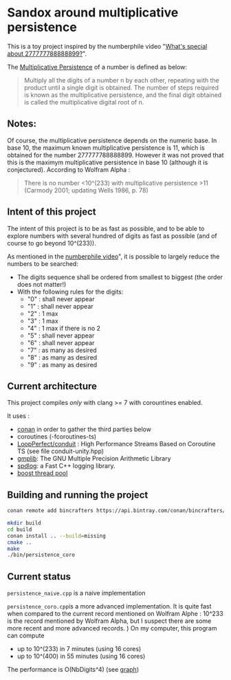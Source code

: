 # Sandox around multiplicative persistence

This is a toy project inspired by the numberphile video "[What's special about 277777788888899?](https://www.youtube.com/watch?v=Wim9WJeDTHQ)".

The [Multiplicative Persistence](http://mathworld.wolfram.com/MultiplicativePersistence.html) of a number is defined as below:

> Multiply all the digits of a number n by each other, repeating with the product until a single digit is obtained. The number of steps required is known as the multiplicative persistence, and the final digit obtained is called the multiplicative digital root of n.

## Notes:

Of course, the multiplicative persistence depends on the numeric base. In base 10,
the maximum known multiplicative persistence is 11, which is obtained for the number 277777788888899.
However it was not proved that this is the maximym multiplicative persistence in base 10 (although it is conjectured).
According to Wolfram Alpha :
> There is no number <10^(233) with multiplicative persistence  >11 (Carmody 2001; updating Wells 1986, p. 78)


## Intent of this project

The intent of this project is to be as fast as possible, and to be able to explore numbers with several hundred of digits as fast as possible (and of course to go beyond 10^(233)).

As mentioned in the [numberphile video](https://www.youtube.com/watch?v=Wim9WJeDTHQ)", it is possible to largely reduce the numbers to be searched:
* The digits sequence shall be ordered from smallest to biggest (the order does not matter!)
* With the following rules for the digits:
    * "0" : shall never appear
    * "1" : shall never appear
    * "2" : 1 max
    * "3" : 1 max
    * "4" : 1 max if there is no 2
    * "5" : shall never appear
    * "6" : shall never appear
    * "7" : as many as desired
    * "8" : as many as desired
    * "9" : as many as desired


## Current architecture

This project compiles *only* with clang >= 7 with corountines enabled.

It uses :
* [conan](conan.io) in order to gather the third parties below
* coroutines (-fcoroutines-ts)
* [LoopPerfect/conduit](https://github.com/LoopPerfect/conduit) : High Performance Streams Based on Coroutine TS (see file conduit-unity.hpp)
* [gmplib](https://gmplib.org/): The GNU Multiple Precision Arithmetic Library
* [spdlog](https://github.com/gabime/spdlog): a Fast C++ logging library.
* [boost thread pool](https://www.boost.org/doc/libs/1_66_0/doc/html/boost_asio/reference/thread_pool.html)


## Building and running the project

```bash
conan remote add bincrafters https://api.bintray.com/conan/bincrafters/public-conan

mkdir build
cd build
conan install .. --build=missing
cmake ..
make
./bin/persistence_coro
```

## Current status

`persistence_naive.cpp` is a naive implementation

`persistence_coro.cpp`is a more advanced implementation. It is quite fast when compared to the current record
mentioned on Wolfram Alphe : 10^233 is the record mentioned by Wolfram Alpha, but I suspect there are some
more recent and more advanced records.
)
On my computer, this program can compute
* up to 10^(233) in 7 minutes (using 16 cores)
* up to 10^(400) in 55 minutes (using 16 cores)

The performance is O(NbDigits^4) (see [graph](https://docs.google.com/spreadsheets/d/1gnz9wBsdIKxQY2LeKAtH20oGJYtueMJlGWT4QxQer4k/edit#gid=1408557870))
